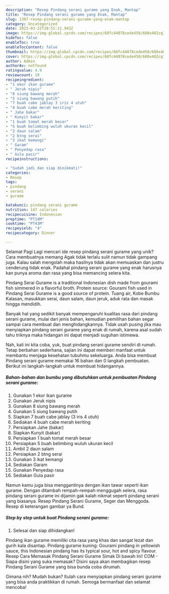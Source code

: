 ```yaml
---
description: "Resep Pindang serani gurame yang Enak, Mantap"
title: "Resep Pindang serani gurame yang Enak, Mantap"
slug: 1397-resep-pindang-serani-gurame-yang-enak-mantap
category: Uncategorized
date: 2023-03-22T20:51:11.943Z
image: https://img-global.cpcdn.com/recipes/68fc44078cede450/680x482cq70/pindang-serani-gurame-foto-resep-utama.jpg
hideToc: false
enableToc: true
enableTocContent: false
thumbnail: https://img-global.cpcdn.com/recipes/68fc44078cede450/680x482cq70/pindang-serani-gurame-foto-resep-utama.jpg
cover: https://img-global.cpcdn.com/recipes/68fc44078cede450/680x482cq70/pindang-serani-gurame-foto-resep-utama.jpg
author: Admin
authorAv: notfound
ratingvalue: 4.9
reviewcount: 19
recipeingredient:
- "1 ekor ikan gurame"
- " Jeruk nipis"
- "8 siung bawang merah"
- "5 siung bawang putih"
- "7 buah cabe jablay 3 iris 4 utuh"
- "4 buah cabe merah keriting"
- " Jahe bakar"
- " Kunyit bakar"
- "1 buah tomat merah besar"
- "5 buah belimbing wuluh ukuran kecil"
- "2 daun salam"
- "2 btng serai"
- "3 ikat kemangi"
- " Garam"
- " Penyedap rasa"
- " Gula pasir"
recipeinstructions:

- "Sudah jadi dan siap dinikmati!"
categories:
- Resep
tags:
- pindang
- serani
- gurame

katakunci: pindang serani gurame 
nutrition: 147 calories
recipecuisine: Indonesian
preptime: "PT14M"
cooktime: "PT43M"
recipeyield: "4"
recipecategory: Dinner

---
```



Selamat Pagi Lagi mencari ide resep pindang serani gurame yang unik? Cara membuatnya memang Agak tidak terlalu sulit namun tidak gampang juga. Kalau salah mengolah maka hasilnya tidak akan memuaskan dan justru cenderung tidak enak. Padahal pindang serani gurame yang enak harusnya kan punya aroma dan rasa yang bisa memancing selera kita.


Pindang Serai Gurame is a traditional Indonesian dish made from gourami fish simmered in a flavorful broth. Protein source: Gourami fish used in Pindang Serai Gurame is a good source of protein. Tuang air, Kobe Bumbu Kalasan, masukkan serai, daun salam, daun jeruk, aduk rata dan masak hingga mendidih.

Banyak hal yang sedikit banyak mempengaruhi kualitas rasa dari pindang serani gurame, mulai dari jenis bahan, kemudian pemilihan bahan segar sampai cara membuat dan menghidangkannya. Tidak usah pusing jika mau menyiapkan pindang serani gurame yang enak di rumah, karena asal sudah tahu triknya maka hidangan ini dapat menjadi suguhan istimewa.


Nah, kali ini kita coba, yuk, buat pindang serani gurame sendiri di rumah. Tetap berbahan sederhana, sajian ini dapat memberi manfaat untuk membantu menjaga kesehatan tubuhmu sekeluarga. Anda bisa membuat Pindang serani gurame memakai 16 bahan dan 0 langkah pembuatan. Berikut ini langkah-langkah untuk membuat hidangannya.

<!--inarticleads1-->

##### Bahan-bahan dan bumbu yang dibutuhkan untuk pembuatan Pindang serani gurame:

1. Gunakan 1 ekor ikan gurame
1. Gunakan  Jeruk nipis
1. Gunakan 8 siung bawang merah
1. Gunakan 5 siung bawang putih
1. Siapkan 7 buah cabe jablay (3 iris 4 utuh)
1. Sediakan 4 buah cabe merah keriting
1. Persiapkan  Jahe (bakar)
1. Siapkan  Kunyit (bakar)
1. Persiapkan 1 buah tomat merah besar
1. Persiapkan 5 buah belimbing wuluh ukuran kecil
1. Ambil 2 daun salam
1. Persiapkan 2 btng serai
1. Gunakan 3 ikat kemangi
1. Sediakan  Garam
1. Gunakan  Penyedap rasa
1. Sediakan  Gula pasir


Namun kamu juga bisa menggantinya dengan ikan tawar seperti ikan gurame. Dengan ditambah rempah-rempah menggugah selera, rasa pindang serani gurame ini dijamin gak kalah nikmat seperti pindang serani yang biasanya. Resep Pindang Serani Gurame, Seger dan Menggoda. Resep di keterangan gambar ya Bund. 

<!--inarticleads2-->

##### Step by step untuk buat Pindang serani gurame:


1. Selesai dan siap dihidangkan!

Pindang ikan gurame memiliki cita rasa yang khas dan sangat lezat dan gurih kala disantap. Pindang gurame kuning: Gourami pindang in yellowish sauce, this Indonesian pindang has its typical sour, hot and spicy flavour. Resep Cara Memasak Pindang Serani Gurame Simak Di bawah Ini! COM - Siapa disini yang suka memasak? Disini saya akan membagikan resep Pindang Serani Gurame yang bisa bunda coba dirumah. 

Gimana nih? Mudah bukan? Itulah cara menyiapkan pindang serani gurame yang bisa anda praktikkan di rumah. Semoga bermanfaat dan selamat mencoba!

